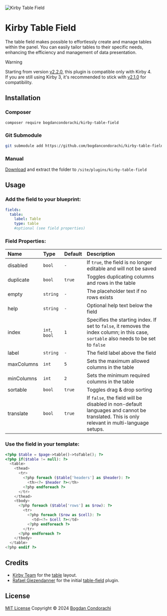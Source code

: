 ![Kirby Table Field](./.github/preview.png)

# Kirby Table Field
The table field makes possible to effortlessly create and manage tables within the panel. You can easily tailor tables to their specific needs, enhancing the efficiency and management of data presentation.

> [!WARNING]
> Starting from version [v2.2.0](https://github.com/bogdancondorachi/kirby-table-field/releases/tag/v2.2.0), this plugin is compatible only with Kirby 4.<br />
> If you are still using Kirby 3, it's recommended to stick with [v2.1.0](https://github.com/bogdancondorachi/kirby-table-field/releases/tag/v2.1.0) for compatibility.

## Installation

### Composer

```bash
composer require bogdancondorachi/kirby-table-field
```

### Git Submodule
```bash
git submodule add https://github.com/bogdancondorachi/kirby-table-field.git site/plugins/table-field
```

### Manual

[Download](https://api.github.com/repos/bogdancondorachi/kirby-table-field/zipball) and extract the folder to `/site/plugins/kirby-table-field`

## Usage

### Add the field to your blueprint:
```yaml
fields:
  table:
    label: Table
    type: table
    #optional (see field properties)
```

### Field Properties:
| Name       | Type          | Default | Description                                                      |
|:-----------|:--------------|:--------|:-----------------------------------------------------------------|
| disabled   | `bool`        | `-`     | If `true`, the field is no longer editable and will not be saved |
| duplicate  | `bool`        | `true`  | Toggles duplicating columns and rows in the table                |
| empty      | `string`      | `-`     | The placeholder text if no rows exists                           |
| help       | `string`      | `-`     | Optional help text below the field                               |
| index      | `int`, `bool` | `1`     | Specifies the starting index. If set to `false`, it removes the index column; in this case, `sortable` also needs to be set to `false`                                                                           |
| label      | `string`      | `-`     | The field label above the field                                  |
| maxColumns | `int`         | `5`     | Sets the maximum allowed columns in the table                    |
| minColumns | `int`         | `2`     | Sets the minimum required columns in the table                   |
| sortable   | `bool`        | `true`  | Toggles drag & drop sorting                                      |
| translate  | `bool`        | `true`  | If `false`, the field will be disabled in non-default languages and cannot be translated. This is only relevant in multi-language setups.                                                                        |

### Use the field in your template:
```php
<?php $table = $page->table()->toTable(); ?>
<?php if($table != null): ?>
  <table>
    <thead>
      <tr>
        <?php foreach ($table['headers'] as $header): ?>
          <th><?= $header ?></th>
        <?php endforeach ?>
      </tr>
    </thead>
    <tbody>
      <?php foreach ($table['rows'] as $row): ?>
        <tr>
          <?php foreach ($row as $cell): ?>
            <td><?= $cell ?></td>
          <?php endforeach ?>
        </tr>
      <?php endforeach ?>
    </tbody>
  </table>
<?php endif ?>
```

## Credits

- [Kirby Team](https://getkirby.com) for the [table](https://github.com/getkirby/kirby/blob/main/panel/src/components/Layout/Table.vue) layout.
- [Rafael Giezendanner](https://github.com/ragi96) for the initial [table-field](https://github.com/ragi96/table-field) plugin.

## License

[MIT License](./LICENSE)
Copyright © 2024
[Bogdan Condorachi](https://github.com/bogdancondorachi)
